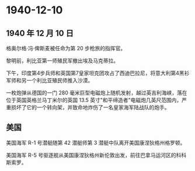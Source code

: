 # 1940-12-10

## 1940 年 12 月 10 日

格奥尔格·冯·俾斯麦被任命为第 20 步枪旅的指挥官。

黎明前，利比亚第一师殖民军撤出埃及马克蒂拉。

下午，印度第4步兵师和英国第7皇家坦克团攻占了西迪巴拉尼，将意大利第4黑衫军师和另一个利比亚殖民师推入沙漠。

一枚炮弹从德国的一门 280
毫米巨型电磁炮上随机发射，越过英吉利海峡，落在位于英国英格兰马丁米尔的英国
13.5
英寸"和平缔造者"电磁炮几英尺范围内，严重损坏了它的一个转向架，并致命地炸伤了一名皇家海军陆战队的炮手。

## 美国

美国海军 R-1 号潜艇随第 42 潜艇师第 3 潜艇中队离开美国康涅狄格州格罗顿。

美国海军 R-5
号驱逐舰从美国康涅狄格州新伦敦出发，前往巴拿马运河区的科科斯索罗。

